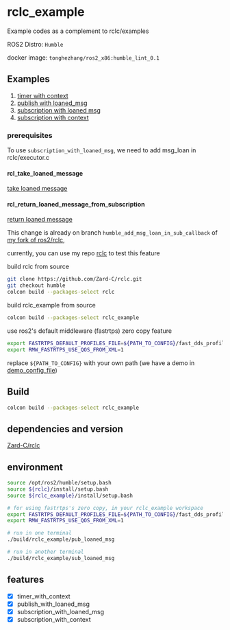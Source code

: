 # rclc_example

Example codes as a complement to rclc/examples

ROS2 Distro: `Humble`

docker image: `tonghezhang/ros2_x86:humble_lint_0.1`

## Examples

1. [timer with context](src/timer_with_context.c)
2. [publish with loaned_msg](src/pub_loaned_msg.c)
3. [subscription with loaned msg](src/sub_loaned_msg.c)
4. [subscription with context](src/sub_context_callback.c)

### prerequisites

To use `subscription_with_loaned_msg`, we need to add msg_loan in rclc/executor.c

#### rcl_take_loaned_message

[take loaned message](https://github.com/ros2/rclc/compare/humble...Zard-C:rclc:humble#diff-82aa34a48fc24ad5d3eefc4e7937b764b3ff91947b0e7394ffab7bc78def736b)

#### rcl_return_loaned_message_from_subscription

[return loaned message](https://github.com/Zard-C/rclc_example/blob/main/rclc_example/src/sub_loaned_msg.c)

This change is already on branch `humble_add_msg_loan_in_sub_callback` of [my fork of ros2/rclc](https://github.com/Zard-C/rclc),

currently, you can use my repo [rclc](https://github.com/Zard-C/rclc) to test this feature

build rclc from source

```bash
git clone https://github.com/Zard-C/rclc.git
git checkout humble
colcon build --packages-select rclc
```

build rclc_example from source

```bash
colcon build --packages-select rclc_example
```

use ros2's default middleware (fastrtps) zero copy feature

```bash
export FASTRTPS_DEFAULT_PROFILES_FILE=${PATH_TO_CONFIG}/fast_dds_profiles.xml
export RMW_FASTRTPS_USE_QOS_FROM_XML=1
```

replace `${PATH_TO_CONFIG}` with your own path (we have a demo in [demo_config_file](config/fastrtps/fast_dds_profiles.xml))

## Build

```bash
colcon build --packages-select rclc_example
```

## dependencies and version

[Zard-C/rclc](https://github.com/Zard-C/rclc)

## environment

```bash
source /opt/ros2/humble/setup.bash
source ${rclc}/install/setup.bash
source ${rclc_example}/install/setup.bash

# for using fastrtps's zero copy, in your rclc_example workspace
export FASTRTPS_DEFAULT_PROFILES_FILE=${PATH_TO_CONFIG}/fast_dds_profiles.xml
export RMW_FASTRTPS_USE_QOS_FROM_XML=1

# run in one terminal
./build/rclc_example/pub_loaned_msg

# run in another terminal
./build/rclc_example/sub_loaned_msg

```

## features

- [x] timer_with_context
- [x] publish_with_loaned_msg
- [x] subscription_with_loaned_msg
- [x] subscription_with_context
